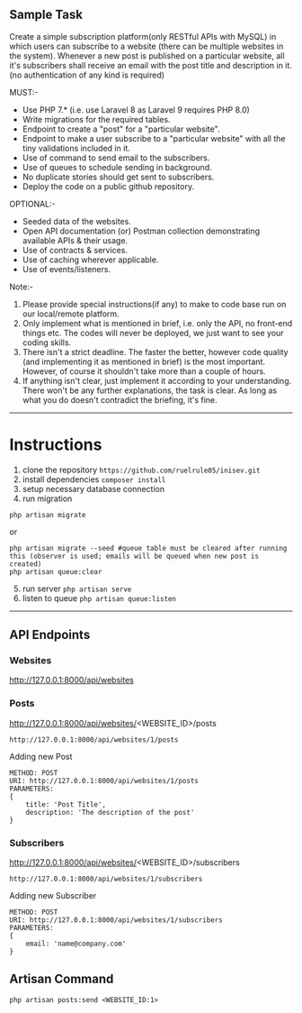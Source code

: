 ## Sample Task

Create a simple subscription platform(only RESTful APIs with MySQL) in which users can subscribe to a website (there can be multiple websites in the system). Whenever a new post is published on a particular website, all it's subscribers shall receive an email with the post title and description in it. (no authentication of any kind is required)

MUST:-
- Use PHP 7.* (i.e. use Laravel 8 as Laravel 9 requires PHP 8.0)
- Write migrations for the required tables.
- Endpoint to create a "post" for a "particular website".
- Endpoint to make a user subscribe to a "particular website" with all the tiny validations included in it.
- Use of command to send email to the subscribers.
- Use of queues to schedule sending in background.
- No duplicate stories should get sent to subscribers.
- Deploy the code on a public github repository.

OPTIONAL:-
- Seeded data of the websites.
- Open API documentation (or) Postman collection demonstrating available APIs & their usage.
- Use of contracts & services.
- Use of caching wherever applicable.
- Use of events/listeners.

Note:- 
1. Please provide special instructions(if any) to make to code base run on our local/remote platform.
2. Only implement what is mentioned in brief, i.e. only the API, no front-end things etc. The codes will never be deployed, we just want to see your coding skills. 
3. There isn't a strict deadline. The faster the better, however code quality (and implementing it as mentioned in brief) is the most important. However, of course it shouldn't take more than a couple of hours. 
4. If anything isn't clear, just implement it according to your understanding. There won't be any further explanations, the task is clear. As long as what you do doesn't contradict the briefing, it's fine. 


---

# Instructions

1. clone the repository `https://github.com/ruelrule05/inisev.git`
2. install dependencies `composer install`
3. setup necessary database connection
4. run migration

```
php artisan migrate
```

or

```
php artisan migrate --seed #queue table must be cleared after running this (observer is used; emails will be queued when new post is created)
php artisan queue:clear
```
5. run server `php artisan serve`
6. listen to queue `php artisan queue:listen`

---
## API Endpoints

### Websites
http://127.0.0.1:8000/api/websites

### Posts
http://127.0.0.1:8000/api/websites/<WEBSITE_ID>/posts
```
http://127.0.0.1:8000/api/websites/1/posts
```

Adding new Post
```
METHOD: POST
URI: http://127.0.0.1:8000/api/websites/1/posts
PARAMETERS:
{
    title: 'Post Title',
    description: 'The description of the post'
}
```

### Subscribers
http://127.0.0.1:8000/api/websites/<WEBSITE_ID>/subscribers
```
http://127.0.0.1:8000/api/websites/1/subscribers
```

Adding new Subscriber
```
METHOD: POST
URI: http://127.0.0.1:8000/api/websites/1/subscribers
PARAMETERS:
{
    email: 'name@company.com'
}
```


## Artisan Command

```
php artisan posts:send <WEBSITE_ID:1>
```